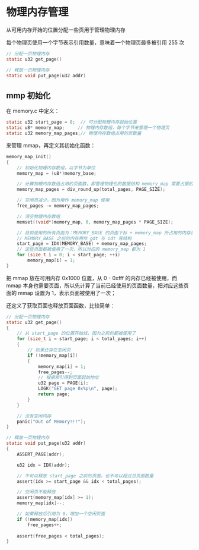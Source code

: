# 物理内存管理

从可用内存开始的位置分配一些页用于管理物理内存

每个物理页使用一个字节表示引用数量，意味着一个物理页最多被引用 255 次

```c
// 分配一页物理内存
static u32 get_page()

// 释放一页物理内存
static void put_page(u32 addr)
```

## mmp 初始化

在 memory.c 中定义：

````c
static u32 start_page = 0;  // 可分配物理内存起始位置
static u8* memory_map;     // 物理内存数组，每个字节来管理一个物理页
static u32 memory_map_pages;// 物理内存数组占用的页数量
````

来管理 mmap，再定义其初始化函数：

````c
memory_map_init()
{
    // 初始化物理内存数组，以字节为单位
    memory_map = (u8*)memory_base;

    // 计算物理内存数组占用的页面数，即管理物理也的数据结构 memory_map 需要占据的页面数量
    memory_map_pages = div_round_up(total_pages, PAGE_SIZE);

    // 空闲页减少，因为用作 memory_map 使用
    free_pages -= memory_map_pages;

    // 清空物理内存数组
    memset((void*)memory_map, 0, memory_map_pages * PAGE_SIZE);

    // 目前使用的所有页面为：MEMORY_BASE 的页面下标 + memory_map 所占用的内存页面数量
    // MEMORY_BASE 之前的内存用作 gdt 与 idt 等结构
    start_page = IDX(MEMORY_BASE) + memory_map_pages;
    // 这些页面都被使用了一次，所以对应的 memory_map 都为 1
    for (size_t i = 0; i < start_page; ++i)
        memory_map[i] = 1;
}
````

把 mmap 放在可用内存 0x1000 位置，从 0 - 0xfff 的内存已经被使用，而 mmap 本身也需要页面，所以先计算了当前已经使用的页面数量，把对应这些页面的 mmap 设置为 1，表示页面被使用了一次；

还定义了获取页面也释放页面函数，比较简单：

````c
// 分配一页物理内存
static u32 get_page()
{
    // 从 start_page 的位置开始找，因为之前的都被使用了
    for (size_t i = start_page; i < total_pages; i++)
    {
        // 如果还存在空闲页
        if (!memory_map[i])
        {
            memory_map[i] = 1;
            free_pages--;
            // 根据索引得到页面起始地址
            u32 page = PAGE(i);
            LOGK("GET page 0x%p\n", page);
            return page;
        }
    }

    // 没有空闲内存
    panic("Out of Memory!!!");
}

// 释放一页物理内存
static void put_page(u32 addr)
{
    ASSERT_PAGE(addr);

    u32 idx = IDX(addr);

    // 不可以释放 start_page 之前的页面，也不可以超过总页面数量
    assert(idx >= start_page && idx < total_pages);

    // 空闲页不能释放
    assert(memory_map[idx] >= 1);
    memory_map[idx]--;

    // 如果释放后引用为 0，增加一个空闲页面
    if (!memory_map[idx])
        free_pages++;
    
    assert(free_pages < total_pages);
}
````